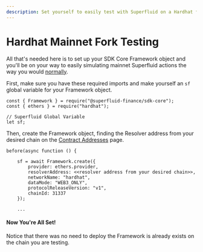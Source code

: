 ```yaml
---
description: Set yourself to easily test with Superfluid on a Hardhat fork
---
```


# Hardhat Mainnet Fork Testing

All that's needed here is to set up your SDK Core Framework object and you'll be on your way to easily simulating mainnet Superfluid actions the way you would [normally](../../sdk-core/functionality.md).

First, make sure you have these required imports and make yourself an `sf` global variable for your Framework object.

```
const { Framework } = require("@superfluid-finance/sdk-core");
const { ethers } = require("hardhat");

// Superfluid Global Variable
let sf;
```

Then, create the Framework object, finding the Resolver address from your desired chain on the [Contract Addresses](../../networks.md) page.

```
before(async function () {

    sf = await Framework.create({
        provider: ethers.provider,  
        resolverAddress: <<resolver address from your desired chain>>,
        networkName: "hardhat",
        dataMode: "WEB3_ONLY",
        protocolReleaseVersion: "v1",
        chainId: 31337
    });
    
    ...
```

#### Now You're All Set!

Notice that there was no need to deploy the Framework is already exists on the chain you are testing.
